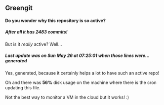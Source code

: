 ## Greengit

#### Do you wonder why this repository is so active?

##### After all it has 2483 commits!

But is it *really* active? Well...

##### Last update was on Sun May 26 at 07:25:01 when those lines were... generated

Yes, generated, because it certainly helps a lot to have such an active repo!

Oh and there was **56%** disk usage on the machine
where there is the cron updating this file.

Not the best way to monitor a VM in the cloud but it works! :)
